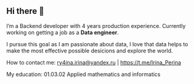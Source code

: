 ## Hi there 👋

<!--
**IrinaRychina/IrinaRychina** is a ✨ _special_ ✨ repository because its `README.md` (this file) appears on your GitHub profile.

Here are some ideas to get you started:

- 🔭 I’m currently working on ...
- 🌱 I’m currently learning ...
- 👯 I’m looking to collaborate on ...
- 🤔 I’m looking for help with ...
- 💬 Ask me about ...
- 📫 How to reach me: ...
- 😄 Pronouns: ...
- ⚡ Fun fact: ...
-->
I’m a Backend developer with 4 years production experience. Currently working on getting a job as a __Data engineer__. 

I pursue this goal as I am passionate about data, I love that data helps to make the most effective possible desicions and explore the world.

How to contact me: ry4ina.irina@yandex.ru | https://t.me/Irina_Perina

My education: 01.03.02 Applied mathematics and informatics
